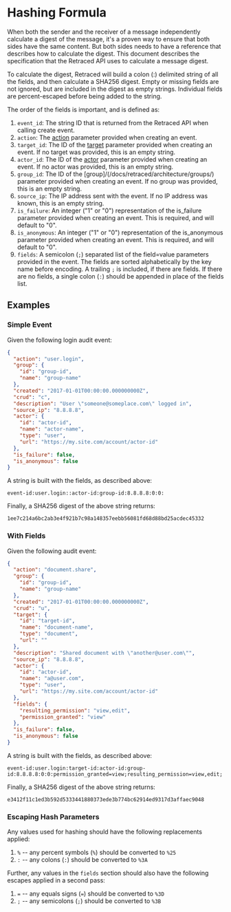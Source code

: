 # Hashing Formula

When both the sender and the receiver of a message independently calculate a digest of the message, it's a proven way to ensure that both sides have the same content. But both sides needs to have a reference that describes how to calculate the digest. This document describes the specification that the Retraced API uses to calculate a message digest.

To calculate the digest, Retraced will build a colon (:) delimited string of all the fields, and then calculate a SHA256 digest. Empty or missing fields are not ignored, but are included in the digest as empty strings. Individual fields are percent-escaped before being added to the string.

The order of the fields is important, and is defined as:

1. `event_id`: The string ID that is returned from the Retraced API when calling create event.
1. `action`: The [action](/docs/retraced/how-to-audit-log/actions/) parameter provided when creating an event.
1. `target_id`: The ID of the [target](/docs/retraced/how-to-audit-log/targets/) parameter provided when creating an event. If no target was provided, this is an empty string.
1. `actor_id`: The ID of the [actor](/docs/retraced/how-to-audit-log/actors/) parameter provided when creating an event. If no actor was provided, this is an empty string.
1. `group_id`: The ID of the [group]/(/docs/retraced/architecture/groups/) parameter provided when creating an event. If no group was provided, this is an empty string.
1. `source_ip`: The IP address sent with the event. If no IP address was known, this is an empty string.
1. `is_failure`: An integer ("1" or "0") representation of the is_failure parameter provided when creating an event. This is required, and will default to "0".
1. `is_anonymous`: An integer ("1" or "0") representation of the is_anonymous parameter provided when creating an event. This is required, and will default to "0".
1. `fields`: A semicolon (`;`) separated list of the field=value parameters provided in the event. The fields are sorted alphabetically by the key name before encoding. A trailing `;` is included, if there are fields. If there are no fields, a single colon (`:`) should be appended in place of the fields list.

## Examples

### Simple Event

Given the following login audit event:

```json
{
  "action": "user.login",
  "group": {
    "id": "group-id",
    "name": "group-name"
  },
  "created": "2017-01-01T00:00:00.000000000Z",
  "crud": "c",
  "description": "User \"someone@someplace.com\" logged in",
  "source_ip": "8.8.8.8",
  "actor": {
    "id": "actor-id",
    "name": "actor-name",
    "type": "user",
    "url": "https://my.site.com/account/actor-id"
  },
  "is_failure": false,
  "is_anonymous": false
}
```

A string is built with the fields, as described above:

```
event-id:user.login::actor-id:group-id:8.8.8.8:0:0:
```

Finally, a SHA256 digest of the above string returns:

```
1ee7c214a6bc2ab3e4f921b7c98a148357eebb56081fd68d88bd25acdec45332
```

### With Fields

Given the following audit event:

```json
{
  "action": "document.share",
  "group": {
    "id": "group-id",
    "name": "group-name"
  },
  "created": "2017-01-01T00:00:00.000000000Z",
  "crud": "u",
  "target": {
    "id": "target-id",
    "name": "document-name",
    "type": "document",
    "url": ""
  },
  "description": "Shared document with \"another@user.com\"",
  "source_ip": "8.8.8.8",
  "actor": {
    "id": "actor-id",
    "name": "a@user.com",
    "type": "user",
    "url": "https://my.site.com/account/actor-id"
  },
  "fields": {
    "resulting_permission": "view,edit",
    "permission_granted": "view"
  },
  "is_failure": false,
  "is_anonymous": false
}
```

A string is built with the fields, as described above:

```
event-id:user.login:target-id:actor-id:group-id:8.8.8.8:0:0:permission_granted=view;resulting_permission=view,edit;
```

Finally, a SHA256 digest of the above string returns:

```
e3412f11c1ed3b592d5333441880373ede3b774bc62914ed9317d3affaec9048
```

### Escaping Hash Parameters

Any values used for hashing should have the following replacements applied:

1. `%` -- any percent symbols (`%`) should be converted to `%25`
1. `:` -- any colons (`:`) should be converted to `%3A`

Further, any values in the `fields` section should also have the following escapes applied in a second pass:

1. `=` -- any equals signs (`=`) should be converted to `%3D`
1. `;` -- any semicolons (`;`) should be converted to `%3B`
